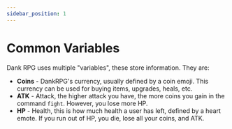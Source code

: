 ```yaml
---
sidebar_position: 1
---
```


# Common Variables
Dank RPG uses multiple "variables", these store information. They are:
- **Coins** - DankRPG's currency, usually defined by a coin emoji. This currency can be used for buying items, upgrades, heals, etc.
- **ATK** - Attack, the higher attack you have, the more coins you gain in the command `fight`. However, you lose more HP.
- **HP** - Health, this is how much health a user has left, defined by a heart emote. If you run out of HP, you die, lose all your coins, and ATK.
